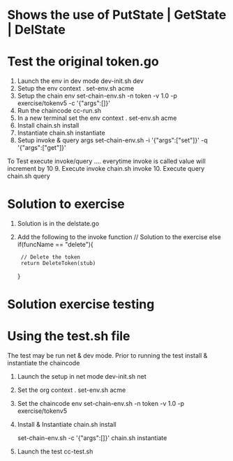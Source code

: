 # Shows the use of PutState | GetState | DelState

# Test the original token.go 
1. Launch the env in dev mode       dev-init.sh dev
2. Setup the env context            .  set-env.sh acme
3. Setup the chain env              set-chain-env.sh  -n token -v 1.0 -p exercise/tokenv5  -c '{"args":[]}' 
4. Run the chaincode                cc-run.sh
5. In a new terminal set the env context     .  set-env.sh acme
6. Install                          chain.sh install
7. Instantiate                      chain.sh instantiate
8. Setup invoke & query args        set-chain-env.sh   -i   '{"args":["set"]}' -q   '{"args":["get"]}' 

To Test execute invoke/query .... everytime invoke is called value will increment by 10
9. Execute invoke                   chain.sh  invoke
10. Execute query                   chain.sh  query


Solution to exercise
====================
1. Solution is in the delstate.go
2. Add the following to the invoke function
	// Solution to the exercise
	   else if(funcName == "delete"){


		// Delete the token
		return DeleteToken(stub)
	}  

Solution exercise testing
=========================
# Using the test.sh file
The test may be run net & dev mode. 
Prior to running the test install & instantiate the chaincode
1. Launch the setup in net mode
   dev-init.sh net

2. Set the org context
   . set-env.sh acme

3. Set the chaincode env
   set-chain-env.sh -n token -v 1.0 -p exercise/tokenv5

4. Install & Instantiate
   chain.sh  install

   set-chain-env.sh  -c  '{"args":[]}'
   chain.sh  instantiate

5. Launch the test
   cc-test.sh


